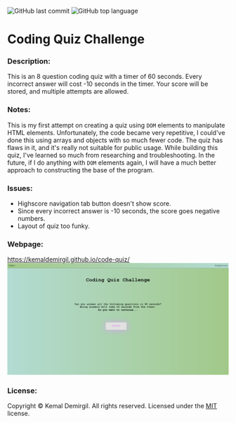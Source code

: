 ![GitHub last commit](https://img.shields.io/github/last-commit/kemaldemirgil/code-quiz?color=cyan&label=Last%20Commit&logo=git)
![GitHub top language](https://img.shields.io/github/languages/top/kemaldemirgil/code-quiz?color=yellow&label=JavaScript&logo=javascript)
# Coding Quiz Challenge
### Description:
This is an 8 question coding quiz with a timer of 60 seconds. Every incorrect answer will cost -10 seconds in the timer. Your score will be stored, and multiple attempts are allowed.

### Notes:
This is my first attempt on creating a quiz using `DOM` elements to manipulate HTML elements. Unfortunately, the code became very repetitive, I could've done this using arrays and objects with so much fewer code. The quiz has flaws in it, and it's really not suitable for public usage. While building this quiz, I've learned so much from researching and troubleshooting. In the future, if I do anything with `DOM` elements again, I will have a much better approach to constructing the base of the program.

### Issues:
- Highscore navigation tab button doesn't show score.
- Since every incorrect answer is -10 seconds, the score goes negative numbers.
- Layout of quiz too funky.

### Webpage:
https://kemaldemirgil.github.io/code-quiz/
![code-quiz](images/ssCode-Quiz.png)

### License:

Copyright © Kemal Demirgil. All rights reserved.
Licensed under the [MIT](https://github.com/kemaldemirgil/code-quiz/blob/main/LICENSE) license.

